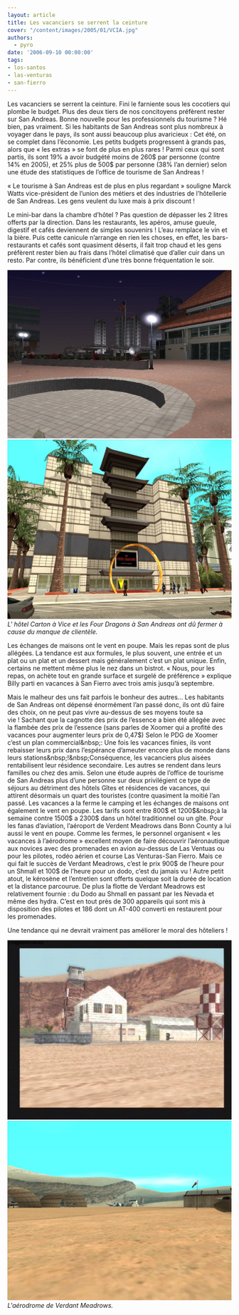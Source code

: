 ```yaml
---
layout: article
title: Les vacanciers se serrent la ceinture
cover: "/content/images/2005/01/VCIA.jpg"
authors:
  - pyro
date: '2006-09-10 00:00:00'
tags:
- los-santos
- las-venturas
- san-fierro
---
```


Les vacanciers se serrent la ceinture. Fini le farniente sous les cocotiers qui plombe le budget. Plus des deux tiers de nos concitoyens préfèrent rester sur San Andreas. Bonne nouvelle pour les professionnels du tourisme ?&nbsp;Hé bien, pas vraiment. Si les habitants de San Andreas sont plus nombreux&nbsp;à voyager dans le pays, ils sont aussi beaucoup plus avaricieux&nbsp;: Cet été, on se complet dans l’économie. Les petits budgets progressent à grands pas, alors que&nbsp;«&nbsp;les extras&nbsp;» se font de plus en plus rares !&nbsp;Parmi ceux qui sont partis, ils sont 19% a avoir budgété moins de 260$ par personne (contre 14% en 2005),&nbsp;et 25% plus de 500$ par personne (38% l’an dernier) selon une étude des statistiques de l’office de tourisme de San Andreas !

«&nbsp;Le tourisme&nbsp;à San Andreas est de plus en plus regardant&nbsp;» souligne Marck Watts vice-président de l’union&nbsp;des métiers et des industries de l’hôtellerie de San Andreas. Les gens veulent du luxe mais à prix discount&nbsp;!

Le mini-bar dans la chambre d’hôtel&nbsp;? Pas question de dépasser les 2 litres offerts par la direction. Dans les restaurants, les apéros, amuse gueule, digestif et cafés deviennent de simples souvenirs&nbsp;! L’eau remplace le vin et la bière. Puis cette canicule n’arrange en rien les choses, en effet, les bars-restaurants et cafés sont quasiment déserts, il fait trop chaud et les gens préfèrent rester bien au frais dans l’hôtel climatisé que d’aller cuir dans un resto. Par contre, ils bénéficient d’une très bonne fréquentation le soir.

![](/content/images/2005/01/hotel_carton.jpg)
![L' hôtel Carton à Vice et les Four Dragons à San Andreas ont dû fermer à cause du manque de clientèle.](/content/images/2005/01/4dragons.jpg)
_L' hôtel Carton à Vice et les Four Dragons à San Andreas ont dû fermer à cause du manque de clientèle._

Les échanges de maisons ont le vent en poupe. Mais les repas sont de plus allégées. La tendance est aux formules, le plus souvent, une entrée et un plat ou un plat et un dessert mais généralement c’est un plat unique. Enfin, certains ne mettent même plus le nez dans un bistrot. «&nbsp;Nous, pour les repas, on achète tout en grande surface et surgelé de préférence&nbsp;» explique Billy parti en vacances&nbsp;à San Fierro avec trois amis jusqu’à septembre.

Mais le malheur des uns fait parfois le bonheur des autres… Les habitants de San Andreas ont dépensé énormément l’an passé donc, ils ont dû faire des choix, on ne peut pas vivre au-dessus de ses moyens toute sa vie&nbsp;!&nbsp;Sachant que la cagnotte des prix de l’essence a bien été allégée avec la flambée des prix de l’essence (sans parles de Xoomer qui a profité des vacances pour augmenter leurs prix de 0,47$) Selon le PDG de Xoomer c’est un plan commercial&nbsp;: Une fois les vacances finies, ils vont rebaisser leurs prix dans l’espérance d’ameuter encore plus de monde dans leurs stations&nbsp;!&nbsp;Conséquence, les vacanciers plus aisées rentabilisent leur résidence secondaire. Les autres se rendent dans leurs familles ou chez des amis. Selon une étude auprès de l’office de tourisme de San Andreas plus d’une personne sur deux privilégient ce type de séjours au détriment des hôtels Gîtes et résidences de vacances, qui attirent désormais un quart des touristes (contre quasiment la moitié l’an passé. Les vacances a la ferme le camping et les échanges de maisons ont également le vent en poupe. Les tarifs sont entre 800$ et 1200$&nbsp;à la semaine contre 1500$ a 2300$ dans un hôtel traditionnel ou un gîte. Pour les fanas d’aviation, l’aéroport de Verdent Meadrows dans Bonn County a lui aussi le vent en poupe. Comme les fermes, le personnel organisent «&nbsp;les vacances&nbsp;à l’aérodrome&nbsp;» excellent moyen de faire découvrir l’aéronautique aux novices avec des promenades en avion au-dessus de Las Ventuas ou pour les pilotes, rodéo aérien et course Las Venturas-San Fierro. Mais ce qui fait le succès de Verdant Meadrows, c’est le prix 900$ de l’heure pour un Shmall et 100$ de l’heure pour un dodo, c’est du jamais vu&nbsp;!&nbsp;Autre petit atout, le kérosène et l’entretien sont offerts&nbsp;quelque soit la durée de location et la distance parcourue. De plus la flotte de Verdant Meadrows est relativement fournie&nbsp;: du Dodo au Shmall en passant par les Nevada et même des hydra. C’est en tout près de 300 appareils qui sont mis à disposition des pilotes et 186 dont un AT-400 converti en restaurent pour les promenades.

Une tendance qui ne devrait vraiment pas améliorer le moral des hôteliers&nbsp;!

![](/content/images/2005/01/verdant.jpg)
![L'aérodrome de Verdant Meadrows.](/content/images/2005/01/verdant2.jpg)
_L'aérodrome de Verdant Meadrows._